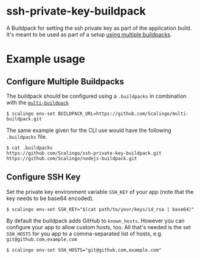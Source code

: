 # ssh-private-key-buildpack

A Buildpack for setting the ssh private key as part of the application build. It's meant to be used as part of a setup [using multiple buildpacks](https://doc.scalingo.com/platform/deployment/buildpacks/multi).

# Example usage

## Configure Multiple Buildpacks

The buildpack should be configured using a `.buildpacks` in combination with the [`multi-buildpack`](https://doc.scalingo.com/platform/deployment/buildpacks/multi)

    $ scalingo env-set BUILDPACK_URL=https://github.com/Scalingo/multi-buildpack.git

The same example given for the CLI use would have the following `.buildpacks` file.

    $ cat .buildpacks
    https://github.com/Scalingo/ssh-private-key-buildpack.git
    https://github.com/Scalingo/nodejs-buildpack.git

## Configure SSH Key

Set the private key environment variable `SSH_KEY` of your app (note that the key needs to be base64 encoded).

    $ scalingo env-set SSH_KEY="$(cat path/to/your/keys/id_rsa | base64)"

By default the buildpack adds GitHub to `known_hosts`. However you can configure your app to allow custom hosts, too. All that's needed is the set `SSH_HOSTS` for you app to a comma-separated list of hosts, e.g. `git@github.com,example.com`

    $ scalingo env-set SSH_HOSTS="git@github.com,example.com"

